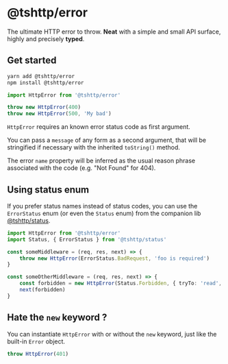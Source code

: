 # @tshttp/error

The ultimate HTTP error to throw. **Neat** with a simple and small API surface, highly and precisely **typed**.

## Get started

```sh
yarn add @tshttp/error
npm install @tshttp/error
```

```ts
import HttpError from '@tshttp/error'

throw new HttpError(400)
throw new HttpError(500, 'My bad')
```

`HttpError` requires an known error status code as first argument.

You can pass a `message` of any form as a second argument, that will be stringified if necessary with the inherited `toString()` method.

The error `name` property will be inferred as the usual reason phrase associated with the code (e.g. "Not Found" for 404).

## Using status enum

If you prefer status names instead of status codes, you can use the `ErrorStatus` enum (or even the `Status` enum) from the companion lib [@tshttp/status](../status).

```ts
import HttpError from '@tshttp/error'
import Status, { ErrorStatus } from '@tshttp/status'

const someMiddleware = (req, res, next) => {
    throw new HttpError(ErrorStatus.BadRequest, 'foo is required')
}

const someOtherMiddleware = (req, res, next) => {
    const forbidden = new HttpError(Status.Forbidden, { tryTo: 'read', on: 'user' })
    next(forbidden)
}
```

## Hate the `new` keyword ?

You can instantiate `HttpError` with or without the `new` keyword, just like the built-in `Error` object.

```ts
throw HttpError(401)
```
